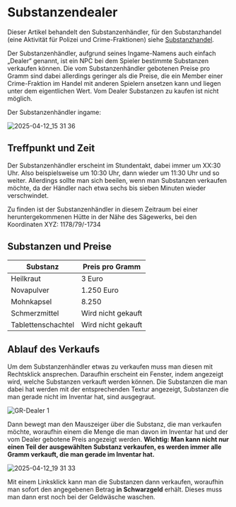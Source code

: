 # Substanzendealer


Dieser Artikel behandelt den Substanzenhändler, für den Substanzhandel (eine Aktivität für Polizei und Crime-Fraktionen) siehe [Substanzhandel](GRWiki/docs/pages/fraktionen/substanzhandel.md).

Der Substanzenhändler, aufgrund seines Ingame-Namens auch einfach „Dealer“ genannt, ist ein NPC bei dem Spieler bestimmte Substanzen verkaufen können. Die vom Substanzenhändler gebotenen Preise pro Gramm sind dabei allerdings geringer als die Preise, die ein Member einer Crime-Fraktion im Handel mit anderen Spielern ansetzen kann und liegen unter dem eigentlichen Wert. Vom Dealer Substanzen zu kaufen ist nicht möglich.

Der Substanzenhändler ingame:

![2025-04-12_15 31 36](https://github.com/user-attachments/assets/8010ff91-feef-41d4-a077-9398072526ea)

## Treffpunkt und Zeit


Der Substanzenhändler erscheint im Stundentakt, dabei immer um XX:30 Uhr. Also beispielsweise um 10:30 Uhr, dann wieder um 11:30 Uhr und so weiter. Allerdings sollte man sich beeilen, wenn man Substanzen verkaufen möchte, da der Händler nach etwa sechs bis sieben Minuten wieder verschwindet.

Zu finden ist der Substanzenhändler in diesem Zeitraum bei einer heruntergekommenen Hütte in der Nähe des Sägewerks, bei den Koordinaten XYZ: 1178/79/-1734

## Substanzen und Preise


<table>
  <thead>
    <tr>
      <th>Substanz</th>
      <th>Preis pro Gramm</th>
    </tr>
  </thead>
  <tbody>
    <tr>
      <td>Heilkraut</td>
      <td>3 Euro</td>
    </tr>
    <tr>
      <td>Novapulver</td>
      <td>1.250 Euro</td>
    </tr>
         <tr>
      <td>Mohnkapsel</td>
      <td>8.250</td>
    </tr>
    <tr>
           <tr>
      <td>Schmerzmittel</td>
      <td>Wird nicht gekauft</td>
    </tr>
    <tr>
           <tr>
      <td>Tablettenschachtel</td>
      <td>Wird nicht gekauft</td>
    </tr>
    <tr>
  </tbody>
</table>


## Ablauf des Verkaufs


Um dem Substanzenhändler etwas zu verkaufen muss man diesen mit Rechtsklick ansprechen. Daraufhin erscheint ein Fenster, indem angezeigt wird, welche Substanzen verkauft werden können. Die Substanzen die man dabei hat werden mit der entsprechenden Textur angezeigt, Substanzen die man gerade nicht im Inventar hat, sind ausgegraut.

![GR-Dealer 1](https://github.com/user-attachments/assets/9b56407f-14f6-40f5-ba09-4575d2303a3b)

Dann bewegt man den Mauszeiger über die Substanz, die man verkaufen möchte, woraufhin einem die Menge die man davon im Inventar hat und der vom Dealer gebotene Preis angezeigt werden. **Wichtig: Man kann nicht nur einen Teil der ausgewählten Substanz verkaufen, es werden immer alle Gramm verkauft, die man gerade im Inventar hat.**

![2025-04-12_19 31 33](https://github.com/user-attachments/assets/8f3a91a1-10c2-42fe-8b52-a9ecb59a9ca7)

Mit einem Linksklick kann man die Substanzen dann verkaufen, woraufhin man sofort den angegebenen Betrag **in Schwarzgeld** erhält. Dieses muss man dann erst noch bei der Geldwäsche waschen.
